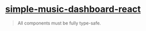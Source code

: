 # [simple-music-dashboard-react](https://github.com/iamalipe/simple-music-dashboard-react)

> All components must be fully type-safe.
